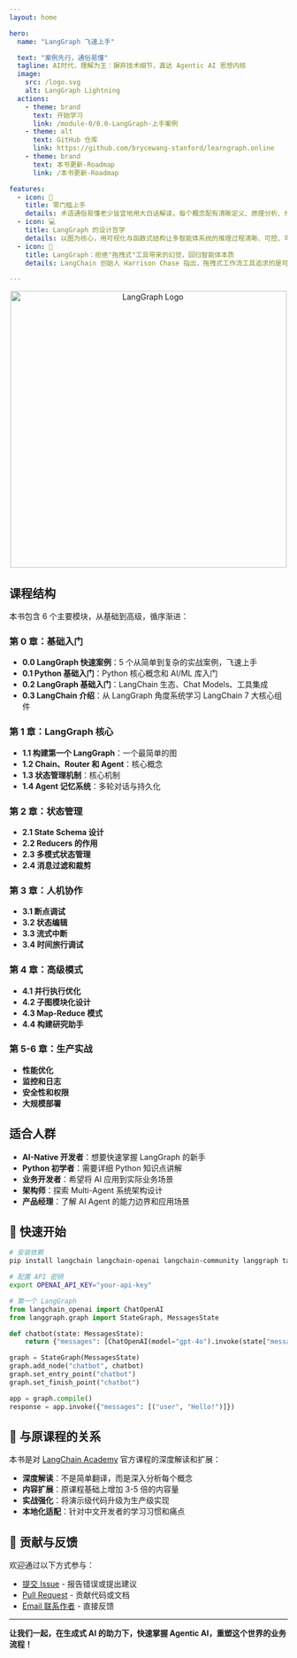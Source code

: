 ```yaml
---
layout: home

hero:
  name: "LangGraph 飞速上手"

  text: "案例先行，通俗易懂"
  tagline: AI时代，理解为王：摒弃技术细节，直达 Agentic AI 思想内核
  image:
    src: /logo.svg
    alt: LangGraph Lightning
  actions:
    - theme: brand
      text: 开始学习
      link: /module-0/0.0-LangGraph-上手案例
    - theme: alt
      text: GitHub 仓库
      link: https://github.com/brycewang-stanford/learngraph.online
    - theme: brand
      text: 本书更新-Roadmap
      link: /本书更新-Roadmap

features:
  - icon: 🎯
    title: 零门槛上手
    details: 术语通俗易懂老少皆宜地用大白话解读，每个概念配有清晰定义、原理分析、代码示例、常见陷阱和最佳实践，零基础的用户也能快速上手，把握整体架构与核心概念
  - icon: 💻
    title: LangGraph 的设计哲学
    details: 以图为核心，用可视化与函数式结构让多智能体系统的推理过程清晰、可控、可扩展。LangGraph 选择不做"另一个工作流构建器"，而是聚焦如何用代码与智能体结合，让 AI 从拼装工具走向真正的智能创造。
  - icon: 🤖
    title: LangGraph：拒绝"拖拽式"工具带来的幻觉，回归智能体本质
    details: LangChain 创始人 Harrison Chase 指出，拖拽式工作流工具追求的是可预测性，却无法真正构建具备自主决策的智能体。在他看来，OpenAI 的 AgentKit 以及市面上的Coze、LangFlow 和 Flowise 等，本质上都是可视化工作流构建器，而非真正的"智能体构建器"

---
```


<p align="center">
  <img src="/langgraph.png" alt="LangGraph Logo" width="500" />
</p>

## 课程结构

本书包含 6 个主要模块，从基础到高级，循序渐进：

### 第 0 章：基础入门
- **0.0 LangGraph 快速案例**：5 个从简单到复杂的实战案例，飞速上手
- **0.1 Python 基础入门**：Python 核心概念和 AI/ML 库入门
- **0.2 LangGraph 基础入门**：LangChain 生态、Chat Models、工具集成
- **0.3 LangChain 介绍**：从 LangGraph 角度系统学习 LangChain 7 大核心组件

### 第 1 章：LangGraph 核心
- **1.1 构建第一个 LangGraph**：一个最简单的图
- **1.2 Chain、Router 和 Agent**：核心概念
- **1.3 状态管理机制**：核心机制
- **1.4 Agent 记忆系统**：多轮对话与持久化

### 第 2 章：状态管理
- **2.1 State Schema 设计**
- **2.2 Reducers 的作用**
- **2.3 多模式状态管理**
- **2.4 消息过滤和裁剪**

### 第 3 章：人机协作
- **3.1 断点调试**
- **3.2 状态编辑**
- **3.3 流式中断**
- **3.4 时间旅行调试**

### 第 4 章：高级模式
- **4.1 并行执行优化**
- **4.2 子图模块化设计**
- **4.3 Map-Reduce 模式**
- **4.4 构建研究助手**

### 第 5-6 章：生产实战
- **性能优化**
- **监控和日志**
- **安全性和权限**
- **大规模部署**

## 适合人群

- **AI-Native 开发者**：想要快速掌握 LangGraph 的新手
- **Python 初学者**：需要详细 Python 知识点讲解
- **业务开发者**：希望将 AI 应用到实际业务场景
- **架构师**：探索 Multi-Agent 系统架构设计
- **产品经理**：了解 AI Agent 的能力边界和应用场景

## 🚀 快速开始

```bash
# 安装依赖
pip install langchain langchain-openai langchain-community langgraph tavily-python

# 配置 API 密钥
export OPENAI_API_KEY="your-api-key"
```

```python
# 第一个 LangGraph
from langchain_openai import ChatOpenAI
from langgraph.graph import StateGraph, MessagesState

def chatbot(state: MessagesState):
    return {"messages": [ChatOpenAI(model="gpt-4o").invoke(state["messages"])]}

graph = StateGraph(MessagesState)
graph.add_node("chatbot", chatbot)
graph.set_entry_point("chatbot")
graph.set_finish_point("chatbot")

app = graph.compile()
response = app.invoke({"messages": [("user", "Hello!")]})
```

## 📖 与原课程的关系

本书是对 [LangChain Academy](https://academy.langchain.com/courses/intro-to-langgraph) 官方课程的深度解读和扩展：

- **深度解读**：不是简单翻译，而是深入分析每个概念
- **内容扩展**：原课程基础上增加 3-5 倍的内容量
- **实战强化**：将演示级代码升级为生产级实现
- **本地化适配**：针对中文开发者的学习习惯和痛点

## 🤝 贡献与反馈

欢迎通过以下方式参与：

- [提交 Issue](https://github.com/brycewang-stanford/learngraph.online/issues) - 报告错误或提出建议
- [Pull Request](https://github.com/brycewang-stanford/learngraph.online/pulls) - 贡献代码或文档
- [Email 联系作者](mailto:brycew6m@gmail.com) - 直接反馈

---

**让我们一起，在生成式 AI 的助力下，快速掌握 Agentic AI，重塑这个世界的业务流程！** 
